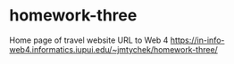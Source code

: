 # homework-three

Home page of travel website
URL to Web 4
https://in-info-web4.informatics.iupui.edu/~jmtychek/homework-three/
